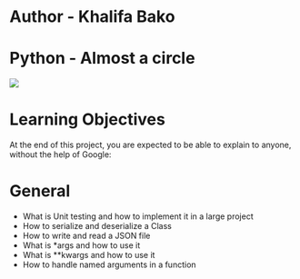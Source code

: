 # Author - Khalifa Bako
# Python - Almost a circle
![](https://c.tenor.com/9_qAOoqs-JkAAAAM/futurama-fry.gif)
# Learning Objectives
At the end of this project, you are expected to be able to explain to anyone, without the help of Google:

# General
- What is Unit testing and how to implement it in a large project
- How to serialize and deserialize a Class
- How to write and read a JSON file
- What is *args and how to use it
- What is **kwargs and how to use it
- How to handle named arguments in a function

![]()
